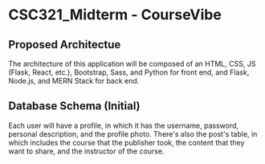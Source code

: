 # CSC321_Midterm - CourseVibe
## Proposed Architectue
The architecture of this application will be composed of an HTML, CSS, JS (Flask, React, etc.), Bootstrap, Sass, and Python for front end, and Flask, Node.js, and MERN Stack for back end.
## Database Schema (Initial)
Each user will have a profile, in which it has the username, password, personal description, and the profile photo. There's also the post's table, in which includes the course that the publisher took, the content that they want to share, and the instructor of the course.

